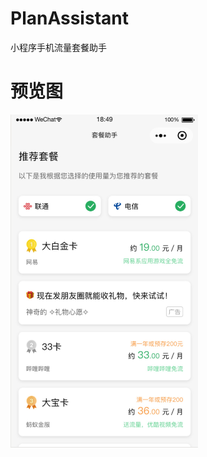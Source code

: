 # PlanAssistant
小程序手机流量套餐助手

# 预览图
<p>
<img src="https://github.com/jingtao910429/PlanAssistant/blob/master/1539686992853.jpg" width="300px">
</p>
